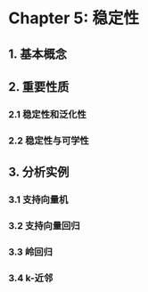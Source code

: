 # Chapter 5: 稳定性

## 1. 基本概念

## 2. 重要性质

### 2.1 稳定性和泛化性

### 2.2 稳定性与可学性

## 3. 分析实例

### 3.1 支持向量机

### 3.2 支持向量回归

### 3.3 岭回归

### 3.4 k-近邻

